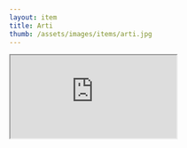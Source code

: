 ```yaml
---
layout: item
title: Arti
thumb: /assets/images/items/arti.jpg
---
```

<iframe src="http://magic-items.herokuapp.com/item/embed/7w3hzfh"></iframe>
